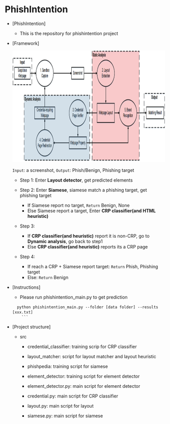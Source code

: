 # PhishIntention

- [PhishIntention]
    - This is the repository for phishintention project
    
- [Framework]
    
    <img src="big_pic/pic.jpg" style="width:2000px;height:350px"/>
    
    ```Input```: a screenshot, ```Output```: Phish/Benign, Phishing target
    - Step 1: Enter <b>Layout detector</b>, get predicted elements
    - Step 2: Enter <b>Siamese</b>, siamese match a phishing target, get phishing target
        - If Siamese report no target, ```Return``` Benign, None
        - Else Siamese report a target, Enter <b>CRP classifier(and HTML heuristic)</b>

    - Step 3: 

       - If <b>CRP classifier(and heuristic)</b> report it is non-CRP, go to <b>Dynamic analysis</b>, go back to step1
       - Else <b>CRP classifier(and heuristic)</b> reports its a CRP page

    - Step 4: 
        - If reach a CRP + Siamese report target: ```Return``` Phish, Phishing target
        - Else: ```Return``` Benign

- [Instructions]
    - Please run phishintention_main.py to get prediction
    ```
      python phishintention_main.py --folder [data folder] --results [xxx.txt]
        ```

- [Project structure]
    - src
        - credential_classifier: training scrip for CRP classifier
        - layout_matcher: script for layout matcher and layout heuristic
        - phishpedia: training script for siamese
        - element_detector: training script for element detector

        - element_detector.py: main script for element detector
        - credential.py: main script for CRP classifier
        - layout.py: main script for layout 
        - siamese.py: main script for siamese

        